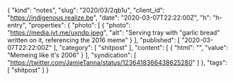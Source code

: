 {
  "kind": "notes",
  "slug": "2020/03/2qb1u",
  "client_id": "https://indigenous.realize.be",
  "date": "2020-03-07T22:22:00Z",
  "h": "h-entry",
  "properties": {
    "photo": [
      {
        "photo": "https://media.jvt.me/uxndp.jpeg",
        "alt": "Serving tray with \"garlic bread\" written on it, referencing the 2016 meme"
      }
    ],
    "published": [
      "2020-03-07T22:22:00Z"
    ],
    "category": [
      "shitpost"
    ],
    "content": [
      {
        "html": "",
        "value": "Memeing like it's 2006"
      }
    ],
    "syndication": [
      "https://twitter.com/JamieTanna/status/1236418366438625280"
    ]
  },
  "tags": [
    "shitpost"
  ]
}
